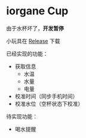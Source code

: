 # iorgane Cup

由于水杯坏了，**开发暂停**

小玩具在 [Release](https://github.com/p3psi-boo/iorgane-cup/releases/tag/0.0.1) 下载

已经实现的功能：
- 获取信息
  - 水温
  - 水量
  - 电量
- 校准时间（同步手机时间）
- 校准水位（空杯状态下校准）

待实现功能：
- 喝水提醒
